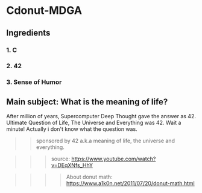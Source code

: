 # Cdonut-MDGA

## Ingredients
### 1. C 
### 2. 42
### 3. Sense of Humor

## Main subject: What is the meaning of life? 

After million of years, Supercomputer Deep Thought gave the answer as 42. Ultimate Question of Life, The Universe and Everything was 42. 
Wait a minute! Actually i don't know what the question was.

>> sponsored by 42 a.k.a meaning of life, the universe and everything.

>>> source: https://www.youtube.com/watch?v=DEqXNfs_HhY

>>>> About donut math: https://www.a1k0n.net/2011/07/20/donut-math.html
